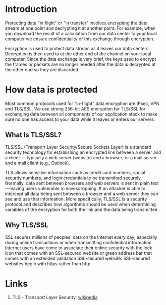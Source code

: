 # Introduction

Protecting data "in flight" or "in transfer" involves encrypting the data stream at one point and decrypting it at another point. For example, when you download the result of a calculation from our data center to your local computer we ensure confidentiality of this exchange through encryption.
 
 Encryption is used to protect data stream as it leaves our data centers. Decryption is then used to at the other end of the channel on your local computer. Since the data exchange is very brief, the keys used to encrypt the frames or packets are no longer needed after the data is decrypted at the other end so they are discarded. 

# How data is protected

Most common protocols used for "in-flight" data encryption are IPsec, VPN and TLS/SSL. We use strong 256-bit AES encryption for TLS/SSL for exchanging data between all components of our application stack to make sure no one has access to your data while it leaves or enters our servers.

## What Is TLS/SSL?

TLS/SSL (Transport Layer Security/Secure Sockets Layer) is a standard security technology for establishing an encrypted link between a server and a client — typically a web server (website) and a browser; or a mail server and a mail client (e.g., Outlook). 

TLS allows sensitive information such as credit card numbers, social security numbers, and login credentials to be transmitted securely. Normally, data sent between browsers and web servers is sent in plain text—leaving users vulnerable to eavesdropping. If an attacker is able to intercept all data being sent between a browser and a web server they can see and use that information. More specifically, TLS/SSL is a security protocol and describes how algorithms should be used when determining variables of the encryption for both the link and the data being transmitted.

## Why TLS/SSL

SSL secures millions of peoples' data on the Internet every day, especially during online transactions or when transmitting confidential information. Internet users have come to associate their online security with the lock icon that comes with an SSL-secured website or green address bar that comes with an extended validation SSL-secured website. SSL-secured websites begin with https rather than http.

# Links

1. TLS - Transport Layer Security: [wikipedia](https://en.wikipedia.org/wiki/Transport_Layer_Security)
